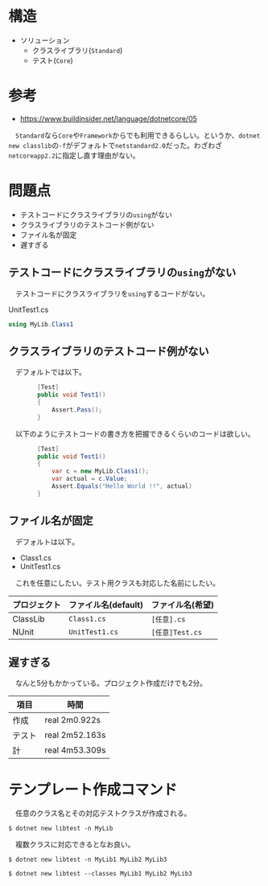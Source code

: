 # 構造

* ソリューション
    * クラスライブラリ(`Standard`)
    * テスト(`Core`)

# 参考

* https://www.buildinsider.net/language/dotnetcore/05

　`Standard`なら`Core`や`Framework`からでも利用できるらしい。というか、`dotnet new classlib`の`-f`がデフォルトで`netstandard2.0`だった。わざわざ`netcoreapp2.2`に指定し直す理由がない。

# 問題点

* テストコードにクラスライブラリの`using`がない
* クラスライブラリのテストコード例がない
* ファイル名が固定
* 遅すぎる

## テストコードにクラスライブラリの`using`がない

　テストコードにクラスライブラリを`using`するコードがない。

UnitTest1.cs
```csharp
using MyLib.Class1
```

## クラスライブラリのテストコード例がない

　デフォルトでは以下。

```csharp
        [Test]
        public void Test1()
        {
            Assert.Pass();
        }
```

　以下のようにテストコードの書き方を把握できるくらいのコードは欲しい。

```csharp
        [Test]
        public void Test1()
        {
            var c = new MyLib.Class1();
            var actual = c.Value;
            Assert.Equals("Hello World !!", actual)
        }
```

## ファイル名が固定

　デフォルトは以下。

* Class1.cs
* UnitTest1.cs

　これを任意にしたい。テスト用クラスも対応した名前にしたい。

プロジェクト|ファイル名(default)|ファイル名(希望)
------------|-------------------|----------------
ClassLib|`Class1.cs`|`[任意].cs`
NUnit|`UnitTest1.cs`|`[任意]Test.cs`

## 遅すぎる

　なんと5分もかかっている。プロジェクト作成だけでも2分。

項目|時間
----|----
作成|real	2m0.922s
テスト|real	2m52.163s
計|real	4m53.309s

# テンプレート作成コマンド

　任意のクラス名とその対応テストクラスが作成される。

```
$ dotnet new libtest -n MyLib
```

　複数クラスに対応できるとなお良い。

```
$ dotnet new libtest -n MyLib1 MyLib2 MyLib3
```
```
$ dotnet new libtest --classes MyLib1 MyLib2 MyLib3
```


